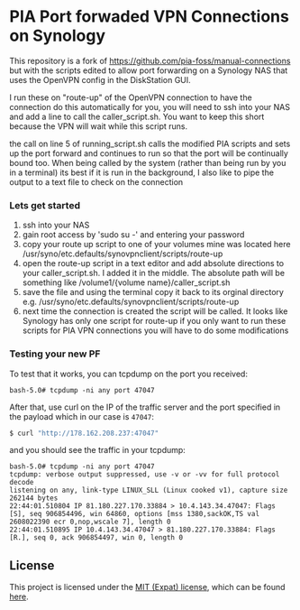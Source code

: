 #  PIA Port forwaded VPN Connections on Synology

This repository is a fork of https://github.com/pia-foss/manual-connections but with the scripts edited to allow port forwarding on a Synology NAS that uses the OpenVPN config in the DiskStation GUI.

I run these on "route-up" of the OpenVPN connection to have the connection do this automatically for you, you will need to ssh into your NAS and add a line to call the caller_script.sh. You want to keep this short because the VPN will wait while this script runs.

the call on line 5 of running_script.sh calls the modified PIA scripts and sets up the port forward and continues to run so that the port will be continually bound too. When being called by the system (rather than being run by you in a terminal) its best if it is run in the background, I also like to pipe the output to a text file to check on the connection

### Lets get started

1. ssh into your NAS
2. gain root access by 'sudo su -' and entering your password
3. copy your route up script to one of your volumes mine was located here /usr/syno/etc.defaults/synovpnclient/scripts/route-up
4. open the route-up script in a text editor and add absolute directions to your caller_script.sh. I added it in the middle. The absolute path will be something like /volume1/{volume name}/caller_script.sh
5. save the file and using the terminal copy it back to its orginal directory e.g. /usr/syno/etc.defaults/synovpnclient/scripts/route-up
6. next time the connection is created the script will be called. It looks like Synology has only one script for route-up if you only want to run these scripts for PIA VPN connections you will have to do some modifications

### Testing your new PF

To test that it works, you can tcpdump on the port you received:

```
bash-5.0# tcpdump -ni any port 47047
```

After that, use curl on the IP of the traffic server and the port specified in the payload which in our case is `47047`:
```bash
$ curl "http://178.162.208.237:47047"
```

and you should see the traffic in your tcpdump:
```
bash-5.0# tcpdump -ni any port 47047
tcpdump: verbose output suppressed, use -v or -vv for full protocol decode
listening on any, link-type LINUX_SLL (Linux cooked v1), capture size 262144 bytes
22:44:01.510804 IP 81.180.227.170.33884 > 10.4.143.34.47047: Flags [S], seq 906854496, win 64860, options [mss 1380,sackOK,TS val 2608022390 ecr 0,nop,wscale 7], length 0
22:44:01.510895 IP 10.4.143.34.47047 > 81.180.227.170.33884: Flags [R.], seq 0, ack 906854497, win 0, length 0
```

## License
This project is licensed under the [MIT (Expat) license](https://choosealicense.com/licenses/mit/), which can be found [here](/LICENSE).

